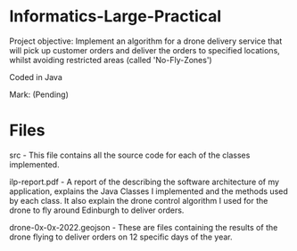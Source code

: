 # Informatics-Large-Practical

Project objective: Implement an algorithm for a drone delivery service that will pick up customer orders and deliver
the orders to specified locations, whilst avoiding restricted areas (called 'No-Fly-Zones')

Coded in Java

Mark: (Pending)

# Files

src - This file contains all the source code for each of the classes implemented.

ilp-report.pdf - A report of the describing the software architecture of my application, explains the Java Classes I implemented
                 and the methods used by each class. It also explain the drone control algorithm I used for the drone to fly
                 around Edinburgh to deliver orders.
                 
drone-0x-0x-2022.geojson - These are files containing the results of the drone flying to deliver orders on 12 specific days of the year.
